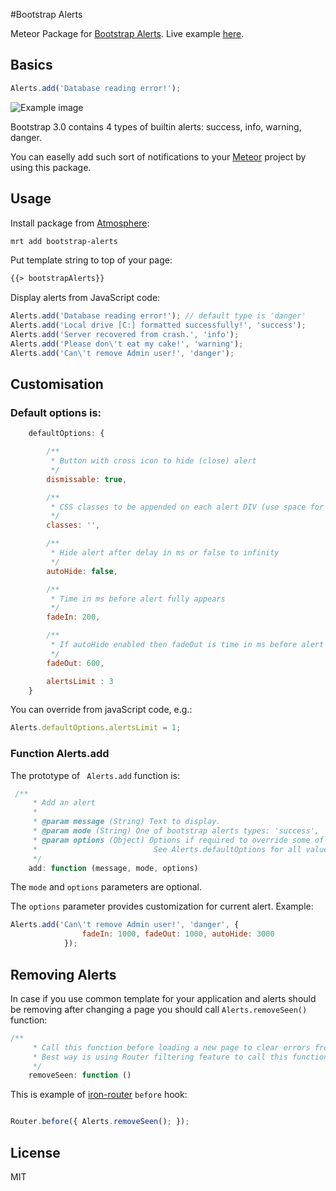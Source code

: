 #Bootstrap Alerts

Meteor Package for [Bootstrap Alerts](http://getbootstrap.com/components/#alerts). Live example [here](http://bootstrap-alerts-example.meteor.com).

## Basics

```javascript
Alerts.add('Database reading error!'); 
```

![Example image](https://raw.github.com/asktomsk/bootstrap-alerts/master/examples/bootstrap-alerts-example/danger.png)


Bootstrap 3.0 contains 4 types of builtin alerts: success, info, warning, danger.

You can easelly add such sort of notifications to your [Meteor](https://meteor.com) project by using this package.

## Usage

Install package from [Atmosphere](https://atmosphere.meteor.com/wtf/app):

```sh
mrt add bootstrap-alerts
```

Put template string to top of your page: 

```html
{{> bootstrapAlerts}}
```
Display alerts from JavaScript code:

```javascript
Alerts.add('Database reading error!'); // default type is 'danger'
Alerts.add('Local drive [C:] formatted successfully!', 'success');
Alerts.add('Server recovered from crash.', 'info');
Alerts.add('Please don\'t eat my cake!', 'warning');
Alerts.add('Can\'t remove Admin user!', 'danger');
```

## Customisation

### Default options is:

```javascript
    defaultOptions: {

        /**
         * Button with cross icon to hide (close) alert
         */
        dismissable: true,

        /**
         * CSS classes to be appended on each alert DIV (use space for separator)
         */
        classes: '',

        /**
         * Hide alert after delay in ms or false to infinity
         */
        autoHide: false,

        /**
         * Time in ms before alert fully appears
         */
        fadeIn: 200,

        /**
         * If autoHide enabled then fadeOut is time in ms before alert disappears
         */
        fadeOut: 600,

        alertsLimit : 3
    }
```
You can override from javaScript code, e.g.:

```javascript
Alerts.defaultOptions.alertsLimit = 1;
```

### Function Alerts.add

The prototype of ``` Alerts.add``` function is:

```javascript
 /**
     * Add an alert
     *
     * @param message (String) Text to display.
     * @param mode (String) One of bootstrap alerts types: 'success', 'info', 'warning', 'danger' (default)
     * @param options (Object) Options if required to override some of default ones.
     *                          See Alerts.defaultOptions for all values.
     */
    add: function (message, mode, options)
```

The ```mode``` and ```options``` parameters are optional.

The ```options``` parameter provides customization for current alert. Example:

```javascript
Alerts.add('Can\'t remove Admin user!', 'danger', {
                fadeIn: 1000, fadeOut: 1000, autoHide: 3000
            });
```

## Removing Alerts

In case if you use common template for your application and alerts should be removing after changing a page you should call ``` Alerts.removeSeen() ``` function:

```javascript 
/**
     * Call this function before loading a new page to clear errors from previous page
     * Best way is using Router filtering feature to call this function
     */
    removeSeen: function ()
```

This is example of [iron-router](https://github.com/EventedMind/iron-router#using-hooks) ```before``` hook:

```javascript 

Router.before({ Alerts.removeSeen(); });

```

## License

MIT

